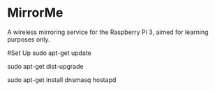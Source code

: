 # MirrorMe
A wireless mirroring service for the Raspberry Pi 3, aimed for learning purposes only. 

#Set Up 
sudo apt-get update 

sudo apt-get dist-upgrade

sudo apt-get install dnsmasq hostapd



